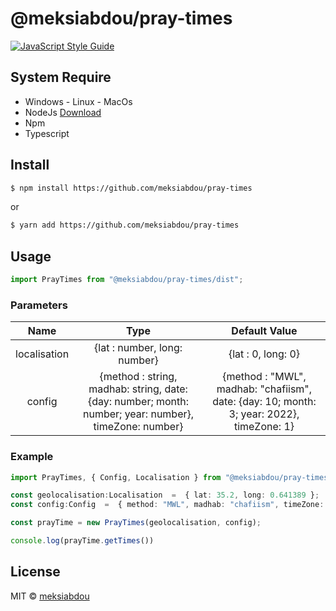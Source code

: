 # @meksiabdou/pray-times

>

[![JavaScript Style Guide](https://img.shields.io/badge/code_style-standard-brightgreen.svg)](https://standardjs.com)

## System Require

- Windows - Linux - MacOs
- NodeJs [Download](https://nodejs.org/en/download/)
- Npm
- Typescript

## Install

```bash
$ npm install https://github.com/meksiabdou/pray-times
```

or

```bash
$ yarn add https://github.com/meksiabdou/pray-times
```

## Usage

```js
import PrayTimes from "@meksiabdou/pray-times/dist";
```

### Parameters

| Name | Type | Default Value |
|:------:|:------:|:---------------:|
| localisation | {lat : number, long: number} | {lat : 0, long: 0} |
| config | {method : string, madhab: string, date: {day: number; month: number; year: number}, timeZone: number} | {method : "MWL", madhab: "chafiism", date: {day: 10; month: 3; year: 2022}, timeZone: 1} |


### Example

```ts
import PrayTimes, { Config, Localisation } from "@meksiabdou/pray-times/dist";

const geolocalisation:Localisation  =  { lat: 35.2, long: 0.641389 };
const config:Config  =  { method: "MWL", madhab: "chafiism", timeZone: 1};

const prayTime = new PrayTimes(geolocalisation, config);

console.log(prayTime.getTimes())

```

## License

MIT © [meksiabdou](https://github.com/meksiabdou)
